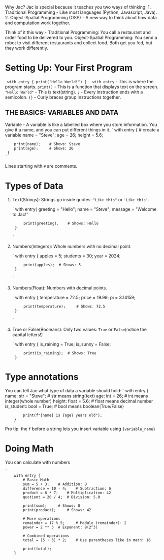 Why Jac?
Jac is special because it teaches you two ways of thinking:
    1. Traditional Programming - Like most languages (Python, Javascript, Java).
    2. Object-Spatial Programming (OSP) - A new way to think about how data and computation work together.

Think of it this way:- Traditional Programming: You call a restaurant and order food to be delivered to you. Object-Spatial Programming: You send a robot to visit different restaurants and collect food. Both get you fed, but they work differently.

# Setting Up: Your First Program
 ` 
 with entry {
    print("Hello World!")
    }  
`
`with entry` - This is where the program starts.
`print()` - This is a function that displays text on the screen.
`"Hello World"` - This is text(string).
`;` - Every instruction ends with a semicolon.
`{}` - Curly braces group instructions together.


## THE BASICS: VARIABLES AND DATA
Variable - A variable is like a labelled box where you store information. You give it a name, and you can put different things in it.
    `
     with entry {
        # create a variable
        name = "Steve";
        age = 26;
        height = 5.6;

        print(name);    # Shows: Steve
        print(age);     # Shows: 26
     }
    `
Lines starting with `#` are comments.

# Types of Data
1. Text(Strings):
Strings go inside quotes: `"Like this"` or `'Like this'`.
    
    `
        with entry{
            greeting = "Hello";
            name = "Steve";
            message = "Welcome to Jac!"

            print(greeting),    # Shows: Hello
        }
    `
2. Numbers(Integers):
Whole numbers with no decimal point.

    `
        with entry {
            apples = 5;
            students = 30;
            year = 2024;

            print(apples);  # Shows: 5
        }
    `
3. Numbers(Float):
Numbers with decimal points.

    `
        with entry {
            temperature = 72.5;
            price = 19.99;
            pi = 3.14159;

            print(temperature);     # Shows: 72.5
        }
    `
4. True or False(Booleans):
Only two values: `True` or `False`(notice the capital letters!)

    `
        with entry {
            is_raining = True;
            is_sunny = False;

            print(is_raining);  # Shows: True
        }

# Type annotations
You can tell Jac what type of data a variable should hold:
    `
        with entry {
            name: str = "Steve";    # str means string(text)
            age: int = 26;          # int means integer(whole number)
            height: float = 5.6;    # float means decimal number
            is_student: bool = True;    # bool means boolean(True/False)

            print(f"{name} is {age} years old");
        }
Pro tip: the `f` before a string lets you insert variable using `{variable_name}`

# Doing Math
You can calculate with numbers

    `
        with entry {
            # Basic Math
            sum = 5 + 3;    # Addition: 8
            difference = 10 - 4;    # Subtraction: 6
            product = 6 * 7;    # Multiplication: 42
            quotient = 20 / 4;  # Division: 5.0

            print(sum);     # Shows: 8
            print(product);     # Shows: 42

            # More operations
            remainder = 17 % 5;     # Modulo (remainder): 2
            power = 2 ** 3  # Exponent: 8(2^3)

            # Combined operations
            total = (5 + 3) * 2;    # Use parentheses like in math: 16

            print(total);
        }